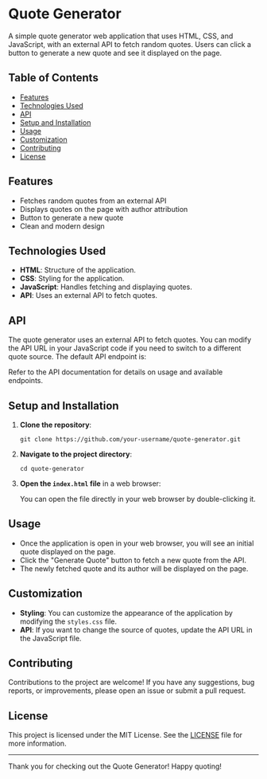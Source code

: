 # Quote Generator

A simple quote generator web application that uses HTML, CSS, and JavaScript, with an external API to fetch random quotes. Users can click a button to generate a new quote and see it displayed on the page.

## Table of Contents

- [Features](#features)
- [Technologies Used](#technologies-used)
- [API](#api)
- [Setup and Installation](#setup-and-installation)
- [Usage](#usage)
- [Customization](#customization)
- [Contributing](#contributing)
- [License](#license)

## Features

- Fetches random quotes from an external API
- Displays quotes on the page with author attribution
- Button to generate a new quote
- Clean and modern design

## Technologies Used

- **HTML**: Structure of the application.
- **CSS**: Styling for the application.
- **JavaScript**: Handles fetching and displaying quotes.
- **API**: Uses an external API to fetch quotes.

## API

The quote generator uses an external API to fetch quotes. You can modify the API URL in your JavaScript code if you need to switch to a different quote source. The default API endpoint is:


Refer to the API documentation for details on usage and available endpoints.

## Setup and Installation

1. **Clone the repository**:

    ```shell
    git clone https://github.com/your-username/quote-generator.git
    ```

2. **Navigate to the project directory**:

    ```shell
    cd quote-generator
    ```

3. **Open the `index.html` file** in a web browser:

    You can open the file directly in your web browser by double-clicking it.

## Usage

- Once the application is open in your web browser, you will see an initial quote displayed on the page.
- Click the "Generate Quote" button to fetch a new quote from the API.
- The newly fetched quote and its author will be displayed on the page.

## Customization

- **Styling**: You can customize the appearance of the application by modifying the `styles.css` file.
- **API**: If you want to change the source of quotes, update the API URL in the JavaScript file.

## Contributing

Contributions to the project are welcome! If you have any suggestions, bug reports, or improvements, please open an issue or submit a pull request.

## License

This project is licensed under the MIT License. See the [LICENSE](LICENSE) file for more information.

---

Thank you for checking out the Quote Generator! Happy quoting!
